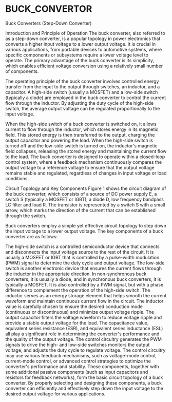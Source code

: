 # BUCK_CONVERTOR
Buck Converters (Step-Down Converter)

Introduction and Principle of Operation
The buck converter, also referred to as a step-down converter, is a popular topology in power electronics that converts a higher input voltage to a lower output voltage. It is crucial in various applications, from portable devices to automotive systems, where specific components or subsystems require a lower voltage level to operate. The primary advantage of the buck converter is its simplicity, which enables efficient voltage conversion using a relatively small number of components.

The operating principle of the buck converter involves controlled energy transfer from the input to the output through switches, an inductor, and a capacitor. A high-side switch (usually a MOSFET) and a low-side switch (typically a diode) are employed in the buck converter to control the current flow through the inductor. By adjusting the duty cycle of the high-side switch, the average output voltage can be regulated proportionally to the input voltage.

When the high-side switch of a buck converter is switched on, it allows current to flow through the inductor, which stores energy in its magnetic field. This stored energy is then transferred to the output, charging the output capacitor and powering the load. When the high-side switch is turned off and the low-side switch is turned on, the inductor's magnetic field collapses, releasing the stored energy and maintaining the current flow to the load. The buck converter is designed to operate within a closed-loop control system, where a feedback mechanism continuously compares the output voltage to a reference voltage to ensure that the output voltage remains stable and regulated, regardless of changes in input voltage or load conditions.

Circuit Topology and Key Components
Figure 1 shows the circuit diagram of the buck converter, which consists of a source of DC power supply E, a switch S (typically a MOSFET or IGBT), a diode D, low frequency bandpass LC filter and load R. The transistor is represented by a switch S with a small arrow, which marks the direction of the current that can be established through the switch.

Buck converters employ a simple yet effective circuit topology to step down the input voltage to a lower output voltage. The key components of a buck converter are as follows:

The high-side switch is a controlled semiconductor device that connects and disconnects the input voltage source to the rest of the circuit. It is usually a MOSFET or IGBT that is controlled by a pulse-width modulation (PWM) signal to determine the duty cycle and output voltage.
The low-side switch is another electronic device that ensures the current flows through the inductor in the appropriate direction. In non-synchronous buck converters, it is usually a diode, and in synchronous buck converters, it is typically a MOSFET. It is also controlled by a PWM signal, but with a phase difference to complement the operation of the high-side switch.
The inductor serves as an energy storage element that helps smooth the current waveform and maintain continuous current flow in the circuit. The inductor value is carefully chosen to ensure the desired conduction mode (continuous or discontinuous) and minimize output voltage ripple.
The output capacitor filters the voltage waveform to reduce voltage ripple and provide a stable output voltage for the load. The capacitance value, equivalent series resistance (ESR), and equivalent series inductance (ESL) all play a significant role in determining the converter's performance and the quality of the output voltage.
The control circuitry generates the PWM signals to drive the high- and low-side switches monitors the output voltage, and adjusts the duty cycle to regulate voltage. The control circuitry may use various feedback mechanisms, such as voltage-mode control, current-mode control, or advanced control strategies to optimize the converter's performance and stability.
These components, together with some additional passive components (such as input capacitors and resistors for feedback networks), form the basic circuit topology of a buck converter. By properly selecting and designing these components, a buck converter can efficiently and effectively step down the input voltage to the desired output voltage for various applications.
